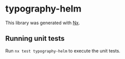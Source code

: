 # typography-helm

This library was generated with [Nx](https://nx.dev).


## Running unit tests

Run `nx test typography-helm` to execute the unit tests.

